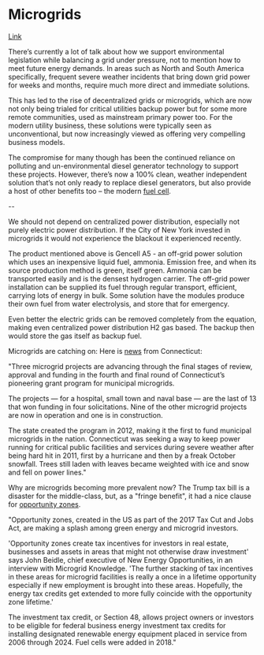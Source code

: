 # Microgrids

[Link](https://www.gencellenergy.com/news/power-engineering-international-interview-are-microgrids-the-future-for-utilities/)

There’s currently a lot of talk about how we support environmental
legislation while balancing a grid under pressure, not to mention how
to meet future energy demands. In areas such as North and South
America specifically, frequent severe weather incidents that bring
down grid power for weeks and months, require much more direct and
immediate solutions.

This has led to the rise of decentralized grids or microgrids, which
are now not only being trialed for critical utilities backup power but
for some more remote communities, used as mainstream primary power
too. For the modern utility business, these solutions were typically
seen as unconventional, but now increasingly viewed as offering very
compelling business models.

The compromise for many though has been the continued reliance on
polluting and un-environmental diesel generator technology to support
these projects. However, there’s now a 100% clean, weather independent
solution that’s not only ready to replace diesel generators, but also
provide a host of other benefits too – the modern [fuel cell](https://www.gencellenergy.com/our-products/).

--

We should not depend on centralized power distribution, especially not
purely electric power distribution. If the City of New York invested
in microgrids it would not experience the blackout it experienced
recently.

The product mentioned above is Gencell A5 - an off-grid power solution
which uses an inexpensive liquid fuel, ammonia. Emission free, and
when its source production method is green, itself green.  Ammonia
can be transported easily and is the densest hydrogen carrier. The
off-grid power installation can be supplied its fuel through regular
transport, efficient, carrying lots of energy in bulk. Some solution
have the modules produce their own fuel from water electrolysis, and
store that for emergency.

Even better the electric grids can be removed completely from the
equation, making even centralized power distribution H2 gas based. The
backup then would store the gas itself as backup fuel.

Microgrids are catching on: Here is [news](https://microgridknowledge.com/municipal-microgrids-connecticut-grants/) from Connecticut: 

"Three microgrid projects are advancing through the final stages of
review, approval and funding in the fourth and final round of
Connecticut’s pioneering grant program for municipal microgrids.

The projects — for a hospital, small town and naval base — are the
last of 13 that won funding in four solicitations. Nine of the other
microgrid projects are now in operation and one is in construction.

The state created the program in 2012, making it the first to fund
municipal microgrids in the nation. Connecticut was seeking a way to
keep power running for critical public facilities and services during
severe weather after being hard hit in 2011, first by a hurricane and
then by a freak October snowfall. Trees still laden with leaves became
weighted with ice and snow and fell on power lines."

Why are microgrids becoming more prevalent now? The Trump tax bill is
a disaster for the middle-class, but, as a "fringe benefit", it had a
nice clause for [opportunity
zones](https://microgridknowledge.com/opportunity-zones-microgrid/).

"Opportunity zones, created in the US as part of the 2017 Tax Cut and
Jobs Act, are making a splash among green energy and microgrid
investors.

'Opportunity zones create tax incentives for investors in real estate,
businesses and assets in areas that might not otherwise draw
investment' says John Beidle, chief executive of New Energy
Opportunities, in an interview with Microgrid Knowledge. 'The further
stacking of tax incentives in these areas for microgrid facilities is
really a once in a lifetime opportunity especially if new employment
is brought into these areas. Hopefully, the energy tax credits get
extended to more fully coincide with the opportunity zone lifetime.'

The investment tax credit, or Section 48, allows project owners or
investors to be eligible for federal business energy investment tax
credits for installing designated renewable energy equipment placed in
service from 2006 through 2024. Fuel cells were added in 2018."





